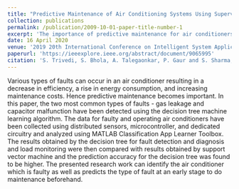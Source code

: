 ```yaml
---
title: "Predictive Maintenance of Air Conditioning Systems Using Supervised Machine Learning"
collection: publications
permalink: /publication/2009-10-01-paper-title-number-1
excerpt: 'The importance of predictive maintenance for air conditioners due to various potential faults is highlighted in this paper. Gas leakage and capacitor malfunction, two common issues, are detected using the decision tree machine learning algorithm. Data collected from sensors and microcontrollers are analyzed using MATLAB Classification App Learner Toolbox. The decision tree method shows higher prediction accuracy compared to the support vector machine. This research aims to identify faults early and enable proactive maintenance to mitigate efficiency loss, energy consumption increase, and maintenance costs.'
date: 16 April 2020
venue: '2019 20th International Conference on Intelligent System Application to Power Systems (ISAP)'
paperurl: 'https://ieeexplore.ieee.org/abstract/document/9065995'
citation: 'S. Trivedi, S. Bhola, A. Talegaonkar, P. Gaur and S. Sharma, "Predictive Maintenance of Air Conditioning Systems Using Supervised Machine Learning," 2019 20th International Conference on Intelligent System Application to Power Systems (ISAP), New Delhi, India, 2019, pp. 1-6, doi: 10.1109/ISAP48318.2019.9065995.'
---
```

Various types of faults can
occur in an air conditioner resulting in a decrease in efficiency, a
rise in energy consumption, and increasing maintenance costs. Hence
predictive maintenance becomes important. In this paper, the two most
common types of faults - gas leakage and capacitor malfunction have been
 detected using the decision tree machine learning algorithm. The data
for faulty and operating air conditioners have been collected using
distributed sensors, microcontroller, and dedicated circuitry and
analyzed using MATLAB Classification App Learner Toolbox. The results
obtained by the decision tree for fault detection and diagnosis and load
 monitoring were then compared with results obtained by support vector
machine and the prediction accuracy for the decision tree was found to
be higher. The presented research work can identify the air conditioner
which is faulty as well as predicts the type of fault at an early stage
to do maintenance beforehand.
